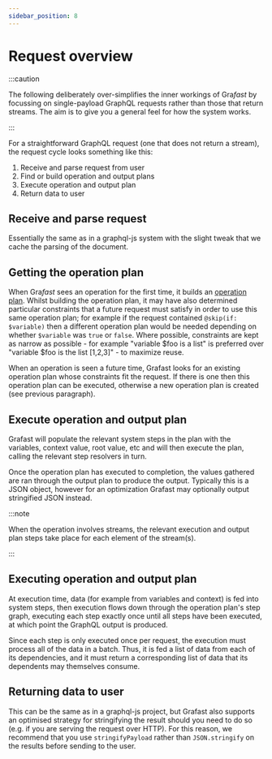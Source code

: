 ```yaml
---
sidebar_position: 8
---
```


# Request overview

:::caution

The following deliberately over-simplifies the inner workings of Gra*fast* by
focussing on single-payload GraphQL requests rather than those that return
streams. The aim is to give you a general feel for how the system works.

:::

For a straightforward GraphQL request (one that does not return a stream), the
request cycle looks something like this:

1. Receive and parse request from user
2. Find or build operation and output plans
3. Execute operation and output plan
4. Return data to user

## Receive and parse request

Essentially the same as in a graphql-js system with the slight tweak that we
cache the parsing of the document.

## Getting the operation plan

When Gra*fast* sees an operation for the first time, it builds an [operation
plan][]. Whilst building the operation plan, it may have also determined
particular constraints that a future request must satisfy in order to use this
same operation plan; for example if the request contained `@skip(if: $variable)`
then a different operation plan would be needed depending on whether `$variable`
was `true` or `false`. Where possible, constraints are kept as narrow as
possible - for example "variable $foo is a list" is preferred over "variable
$foo
is the list [1,2,3]" - to maximize reuse.

When an operation is seen a future time, Grafast looks for an existing operation
plan whose constraints fit the request. If there is one then this operation plan
can be executed, otherwise a new operation plan is created (see previous
paragraph).

## Execute operation and output plan

Grafast will populate the relevant system steps in the plan with the variables,
context value, root value, etc and will then execute the plan, calling the
relevant step resolvers in turn.

Once the operation plan has executed to completion, the values gathered are ran
through the output plan to produce the output. Typically this is a JSON object,
however for an optimization Grafast may optionally output stringified JSON
instead.

:::note

When the operation involves streams, the relevant execution and output plan
steps take place for each element of the stream(s).

:::

## Executing operation and output plan

At execution time, data (for example from variables and context) is fed into
system steps, then execution flows down through the operation plan's step graph,
executing each step exactly once until all steps have been executed, at which
point the GraphQL output is produced.

Since each step is only executed once per request, the execution must process
all of the data in a batch. Thus, it is fed a list of data from each of its
dependencies, and it must return a corresponding list of data that its
dependents may themselves consume.

[plan resolvers]: ./plan-resolvers
[argument applyplan resolvers]: ./plan-resolvers#applyplan-plan-resolvers

## Returning data to user

This can be the same as in a graphql-js project, but Grafast also supports an
optimised strategy for stringifying the result should you need to do so (e.g. if
you are serving the request over HTTP). For this reason, we recommend that you
use `stringifyPayload` rather than `JSON.stringify` on the results before
sending to the user.

[dataloader]: https://github.com/graphql/dataloader
[graphql-js]: https://github.com/graphql/graphql-js
[operation plan]: ./operation-plan
